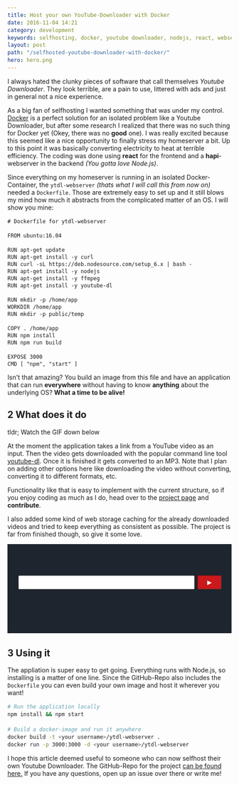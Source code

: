 ```yaml
---
title: Host your own YouTube-Downloader with Docker
date: 2016-11-04 14:21
category: development
keywords: selfhosting, docker, youtube downloader, nodejs, react, webserver
layout: post
path: "/selfhosted-youtube-downloader-with-docker/"
hero: hero.png
---
```


I always hated the clunky pieces of software that call themselves *Youtube Downloader*. They look terrible, are a pain to use, littered with ads and just in general not a nice experience.

As a big fan of selfhosting I wanted something that was under my control. [Docker](https://www.docker.com/what-docker) is a perfect solution for an isolated problem like a Youtube Downloader, but after some research I realized that there was no such thing for Docker yet (Okey, there was no **good** one). I was really excited because this seemed like a nice opportunity to finally stress my homeserver a bit. Up to this point it was basically converting electricity to heat at terrible efficiency. The coding was done using **react** for the frontend and a **hapi**-webserver in the backend *(You gotta love Node.js)*.

Since everything on my homeserver is running in an isolated Docker-Container, the `ytdl-webserver` *(thats what I will call this from now on)* needed a `Dockerfile`. Those are extremely easy to set up and it still blows my mind how much it abstracts from the complicated matter of an OS. I will show you mine:

```docker
# Dockerfile for ytdl-webserver

FROM ubuntu:16.04

RUN apt-get update
RUN apt-get install -y curl
RUN curl -sL https://deb.nodesource.com/setup_6.x | bash -
RUN apt-get install -y nodejs
RUN apt-get install -y ffmpeg
RUN apt-get install -y youtube-dl

RUN mkdir -p /home/app
WORKDIR /home/app
RUN mkdir -p public/temp

COPY . /home/app
RUN npm install
RUN npm run build

EXPOSE 3000
CMD [ "npm", "start" ]
```

Isn't that amazing? You build an image from this file and have an application that can run **everywhere** without having to know **anything** about the underlying OS? **What a time to be alive!**


## 2 What does it do
<p class="notice notice--info">tldr; Watch the GIF down below</p>

At the moment the application takes a link from a YouTube video as an input. Then the video gets downloaded with the popular command line tool [youtube-dl](https://rg3.github.io/youtube-dl/). Once it is finished it gets converted to an MP3. Note that I plan on adding other options here like downloading the video without converting, converting it to different formats, etc.

Functionality like that is easy to implement with the current structure, so if you enjoy coding as much as I do, head over to the [project page](https://github.com/Algram/ytdl-webserver) and **contribute**.

I also added some kind of web storage caching for the already downloaded videos and tried to keep everything as consistent as possible. The project is far from finished though, so give it some love.

![Youtube Downloader](hero.gif "Youtube Downloader Demonstration GIF")


## 3 Using it
The appliation is super easy to get going. Everything runs with Node.js, so installing is a matter of one line. Since the GitHub-Repo also includes the `Dockerfile` you can even build your own image and host it wherever you want!

```bash
# Run the application locally
npm install && npm start

# Build a docker-image and run it anywhere
docker build -t <your username>/ytdl-webserver .
docker run -p 3000:3000 -d <your username>/ytdl-webserver
```

I hope this article deemed useful to someone who can now selfhost their own Youtube Downloader. The GitHub-Repo for the project [can be found here.](https://github.com/Algram/ytdl-webserver) If you have any questions, open up an issue over there or write me!
